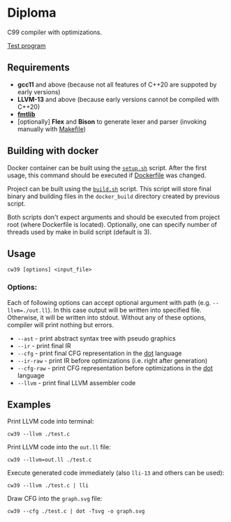 # Diploma

C99 compiler with optimizations.

[Test program](https://github.com/Sokolmish/coursework_3/blob/master/tests/tst_prog1.c)

## Requirements

- **gcc11** and above (because not all features of C++20 are suppoted by early versions)
- **LLVM-13** and above (because early versions cannot be compiled with C++20)
- **[fmtlib](https://fmt.dev/latest/index.html)**
- \[optionally\] **Flex** and **Bison** to generate lexer and parser (invoking manually with [Makefile](https://github.com/Sokolmish/coursework_3/blob/master/src/parser/Makefile))

## Building with docker

Docker container can be built using the [`setup.sh`](https://github.com/Sokolmish/coursework_3/blob/master/setup.sh) script. After the first usage, this command should be executed if [Dockerfile](https://github.com/Sokolmish/coursework_3/blob/master/Dockerfile) was changed.

Project can be built using the [`build.sh`](https://github.com/Sokolmish/coursework_3/blob/master/build.sh) script. This script will store final binary and building files in the `docker_build` directory created by previous script.

Both scripts don't expect arguments and should be executed from project root (where Dockerfile is located). Optionally, one can specify number of threads used by make in build script (default is 3).

## Usage

```
cw39 [options] <input_file>
```

### Options:

Each of following options can accept optional argument with path (e.g. `--llvm=./out.ll`). In this case output will be written into specified file. Otherwise, it will be written into stdout. Without any of these options, compiler will print nothing but errors.

- `--ast` - print abstract syntax tree with pseudo graphics
- `--ir` - print final IR
- `--cfg` - print final CFG representation in the [dot](https://graphviz.org/) language
- `--ir-raw` - print IR before optimizations (i.e. right after generation)
- `--cfg-raw` - print CFG representation before optimizations in the [dot](https://graphviz.org/) language
- `--llvm` - print final LLVM assembler code

## Examples

Print LLVM code into terminal:
```
cw39 --llvm ./test.c
```

Print LLVM code into the `out.ll` file:
```
cw39 --llvm=out.ll ./test.c
```

Execute generated code immediately (also `lli-13` and others can be used):
```
cw39 --llvm ./test.c | lli
```

Draw CFG into the `graph.svg` file:
```
cw39 --cfg ./test.c | dot -Tsvg -o graph.svg
```
